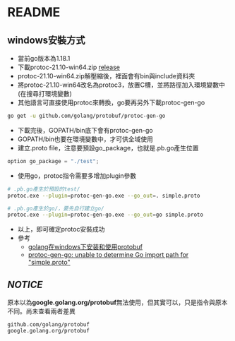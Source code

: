 # README
## windows安裝方式
* 當前go版本為1.18.1
* 下載protoc-21.10-win64.zip [release](https://github.com/protocolbuffers/protobuf/releases)
* protoc-21.10-win64.zip解壓縮後，裡面會有bin與include資料夾
* 將protoc-21.10-win64改名為protoc3，放置C槽，並將路徑加入環境變數中(在搜尋打環境變數)
* 其他語言可直接使用protoc來轉換，go要再另外下載protoc-gen-go
```sh
go get -u github.com/golang/protobuf/protoc-gen-go
```
* 下載完後，GOPATH/bin底下會有protoc-gen-go
* GOPATH/bin也要在環境變數中，才可供全域使用
* 建立.proto file，注意要預設go_package，也就是.pb.go產生位置
```go
option go_package = "./test";
```
* 使用go，protoc指令需要多增加plugin參數
```sh
# .pb.go產生於預設的test/
protoc.exe --plugin=protoc-gen-go.exe --go_out=. simple.proto

# .pb.go產生於go/，要先自行建立go/
protoc.exe --plugin=protoc-gen-go.exe --go_out=go simple.proto
```
* 以上，即可確定protoc安裝成功
* 參考
  * [golang在windows下安装和使用protobuf](https://studygolang.com/articles/8804)
  * [protoc-gen-go: unable to determine Go import path for "simple.proto"](https://stackoverflow.com/questions/70586511/protoc-gen-go-unable-to-determine-go-import-path-for-simple-proto)

## ***NOTICE***
原本以為**google.golang.org/protobuf**無法使用，但其實可以，只是指令與原本不同。尚未查看兩者差異
```
github.com/golang/protobuf
google.golang.org/protobuf
```